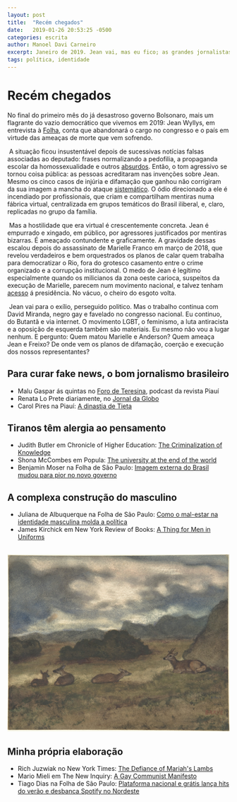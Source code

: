 ```yaml
---
layout: post
title:  "Recém chegados"
date:   2019-01-26 20:53:25 -0500
categories: escrita
author: Manoel Davi Carneiro
excerpt: Janeiro de 2019. Jean vai, mas eu fico; as grandes jornalistas do Brasil; a inconveniência da liberdade de cátedra; crise da masculinidade; e a minha proposta.
tags: política, identidade
---
```


# Recém chegados

No final do primeiro mês do já desastroso governo Bolsonaro, mais um flagrante do vazio democrático que  vivemos em 2019: Jean Wyllys, em entrevista à [Folha](https://www1.folha.uol.com.br/poder/2019/01/com-medo-de-ameacas-jean-wyllys-do-psol-desiste-de-mandato-e-deixa-o-brasil.shtml/), conta que abandonará o cargo no congresso e o país em virtude das ameaças de morte que vem sofrendo.


​	A situação ficou insustentável depois de sucessivas notícias falsas associadas ao deputado: frases normalizando a pedofilia, a propaganda escolar da homossexualidade e outros [absurdos](https://g1.globo.com/fato-ou-fake/noticia/2018/10/02/e-fake-que-jean-wyllys-declarou-que-pretende-criar-lei-para-obrigar-casamento-gay-em-igrejas.ghtml).  Então, o tom agressivo se tornou coisa pública: as pessoas acreditaram nas invenções sobre Jean. Mesmo os cinco casos de injúria e difamação que ganhou não corrigiram da sua imagem a mancha do ataque [sistemático](https://twitter.com/pablo_ortellado/status/1088907193645256706). O  ódio direcionado a ele é incendiado por profissionais, que criam e compartilham mentiras numa fábrica virtual, centralizada em grupos temáticos do Brasil iliberal, e, claro, replicadas no grupo da família.


​	Mas a hostilidade que era virtual é crescentemente concreta. Jean é empurrado e xingado, em público, por agressores justificados por mentiras bizarras. É ameaçado contundente e graficamente. A gravidade dessas escalou depois do assassinato de Marielle Franco em março de 2018, que revelou verdadeiros  e bem orquestrados os planos de calar quem trabalha para democratizar o  Rio, fora do grotesco casamento entre o crime organizado e a corrupção institucional. O medo de Jean é legítimo especialmente quando os milicianos da zona oeste carioca, suspeitos da execução de Marielle, parecem num movimento nacional, e talvez tenham [acesso](https://brasil.elpais.com/brasil/2019/01/22/politica/1548165508_401944.html) á presidência.  No vácuo, o cheiro do esgoto volta.

​	Jean vai para o exílio, perseguido politico. Mas o trabalho continua com David Miranda, negro gay e favelado no congresso nacional. Eu continuo, do Butantã e via internet. O movimento LGBT, o feminismo, a luta antiracista e a oposição  de esquerda também são materiais. Eu mesmo não vou a lugar nenhum. E  pergunto: Quem matou Marielle e Anderson? Quem ameaça Jean e Freixo? De  onde vem os planos de difamação, coerção e execução dos nossos  representantes?



## Para curar fake news, o bom jornalismo brasileiro

- Malu Gaspar ás quintas no [Foro de Teresina](https://piaui.folha.uol.com.br/radio-piaui/foro-de-teresina/), podcast da revista Piauí
- Renata Lo Prete diariamente, no [Jornal da Globo](https://globoplay.globo.com/jornal-da-globo/p/817/)
- Carol Pires na Piauí: [ A dinastia de Tieta](https://piaui.folha.uol.com.br/materia/dinastia-de-tieta/)



## Tiranos têm alergia ao pensamento

- Judith Butler em Chronicle of Higher Education: [The Criminalization of Knowledge](https://www.chronicle.com/article/The-Criminalization-of/243501)
- Shona McCombes em Popula: [The university at the end of the world](https://popula.com/2019/01/03/the-university-at-the-end-of-the-world/)
- Benjamin Moser na Folha de São Paulo: [Imagem externa do Brasil mudou para pior no novo governo](https://www1.folha.uol.com.br/ilustrissima/2019/01/imagem-externa-do-brasil-mudou-para-pior-no-novo-governo-diz-benjamin-moser.shtml)

## A complexa construção do masculino

- Juliana de Albuquerque na Folha de São Paulo: [Como o mal-estar na identidade masculina molda a política](https://www1.folha.uol.com.br/ilustrissima/2019/01/como-o-mal-estar-na-identidade-masculina-molda-a-politica-dos-nossos-tempos.shtml)
- James Kirchick em New York Review of Books: [A Thing for Men in Uniforms](https://www.nybooks.com/daily/2018/05/14/a-thing-for-men-in-uniforms//)

​     ![Veados na Paisagem, de Antoine-Louis Barye entre 1810-75](images/DP805148.jpg) 

## Minha própria elaboração

- Rich Juzwiak no New York Times: [The Defiance of Mariah's Lambs](https://www.nytimes.com/2018/12/22/style/mariah-carey-in-concert.html/)
- Mario Mieli em The New Inquiry: [A Gay Communist Manifesto](https://thenewinquiry.com/a-gay-communist-manifesto/)
- Tiago Dias na Folha de São Paulo: [Plataforma nacional e grátis lança hits do verão e desbanca Spotify no Nordeste](https://www.e-flux.com/architecture/dimensions-of-citizenship/178279/effortless-slippage/)
